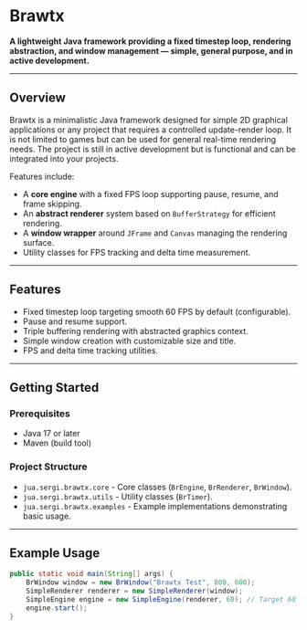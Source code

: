 # Brawtx

**A lightweight Java framework providing a fixed timestep loop, rendering abstraction, and window management — simple, general purpose, and in active development.**

---

## Overview

Brawtx is a minimalistic Java framework designed for simple 2D graphical applications or any project that requires a controlled update-render loop. It is not limited to games but can be used for general real-time rendering needs. The project is still in active development but is functional and can be integrated into your projects.

Features include:

- A **core engine** with a fixed FPS loop supporting pause, resume, and frame skipping.
- An **abstract renderer** system based on `BufferStrategy` for efficient rendering.
- A **window wrapper** around `JFrame` and `Canvas` managing the rendering surface.
- Utility classes for FPS tracking and delta time measurement.

---

## Features

- Fixed timestep loop targeting smooth 60 FPS by default (configurable).
- Pause and resume support.
- Triple buffering rendering with abstracted graphics context.
- Simple window creation with customizable size and title.
- FPS and delta time tracking utilities.

---

## Getting Started

### Prerequisites

- Java 17 or later
- Maven (build tool)

### Project Structure

- `jua.sergi.brawtx.core` - Core classes (`BrEngine`, `BrRenderer`, `BrWindow`).
- `jua.sergi.brawtx.utils` - Utility classes (`BrTimer`).
- `jua.sergi.brawtx.examples` - Example implementations demonstrating basic usage.

---

## Example Usage

```java
public static void main(String[] args) {
    BrWindow window = new BrWindow("Brawtx Test", 800, 600);
    SimpleRenderer renderer = new SimpleRenderer(window);
    SimpleEngine engine = new SimpleEngine(renderer, 60); // Target 60 FPS loop
    engine.start();
}

